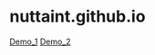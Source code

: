 # nuttaint.github.io
[Demo_1](http://nuttaint.github.io/index.html)
[Demo_2](http://nuttaint.github.io/index2.html)
